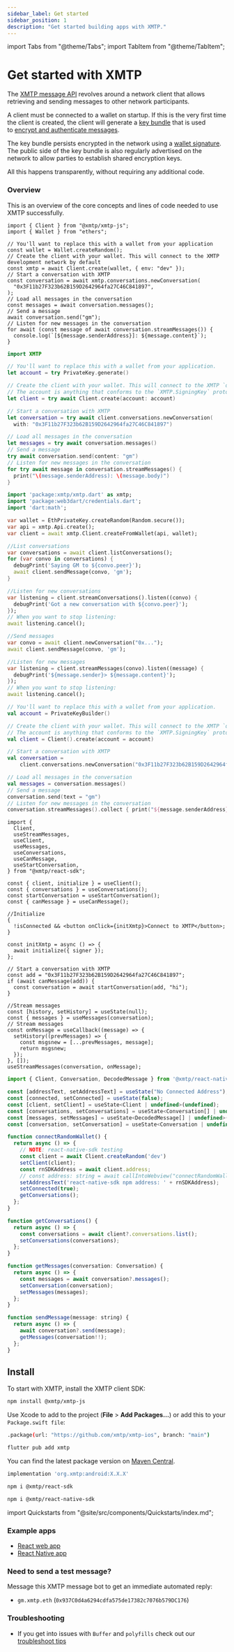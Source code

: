 ```yaml
---
sidebar_label: Get started
sidebar_position: 1
description: "Get started building apps with XMTP."
---
```


import Tabs from "@theme/Tabs";
import TabItem from "@theme/TabItem";

# Get started with XMTP

The [XMTP message API](/docs/concepts/architectural-overview#network-layer) revolves around a network client that allows retrieving and sending messages to other network participants.

A client must be connected to a wallet on startup. If this is the very first time the client is created, the client will generate a [key bundle](/docs/concepts/key-generation-and-usage) that is used to [encrypt and authenticate messages](/docs/concepts/invitation-and-message-encryption).

The key bundle persists encrypted in the network using a [wallet signature](/docs/concepts/account-signatures). The public side of the key bundle is also regularly advertised on the network to allow parties to establish shared encryption keys.

All this happens transparently, without requiring any additional code.

### Overview

This is an overview of the core concepts and lines of code needed to use XMTP successfully.
<Tabs groupId="sdk-langs">
<TabItem value="js" label="JavaScript" default>

```tsx
import { Client } from "@xmtp/xmtp-js";
import { Wallet } from "ethers";

// You'll want to replace this with a wallet from your application
const wallet = Wallet.createRandom();
// Create the client with your wallet. This will connect to the XMTP development network by default
const xmtp = await Client.create(wallet, { env: "dev" });
// Start a conversation with XMTP
const conversation = await xmtp.conversations.newConversation(
  "0x3F11b27F323b62B159D2642964fa27C46C841897",
);
// Load all messages in the conversation
const messages = await conversation.messages();
// Send a message
await conversation.send("gm");
// Listen for new messages in the conversation
for await (const message of await conversation.streamMessages()) {
  console.log(`[${message.senderAddress}]: ${message.content}`);
}
```

</TabItem>
<TabItem value="swift" label="Swift" default>

```swift
import XMTP

// You'll want to replace this with a wallet from your application.
let account = try PrivateKey.generate()

// Create the client with your wallet. This will connect to the XMTP `dev` network by default.
// The account is anything that conforms to the `XMTP.SigningKey` protocol.
let client = try await Client.create(account: account)

// Start a conversation with XMTP
let conversation = try await client.conversations.newConversation(
  with: "0x3F11b27F323b62B159D2642964fa27C46C841897")

// Load all messages in the conversation
let messages = try await conversation.messages()
// Send a message
try await conversation.send(content: "gm")
// Listen for new messages in the conversation
for try await message in conversation.streamMessages() {
  print("\(message.senderAddress): \(message.body)")
}
```

</TabItem>
<TabItem value="dart" label="Dart" default>

```dart
import 'package:xmtp/xmtp.dart' as xmtp;
import 'package:web3dart/credentials.dart';
import 'dart:math';

var wallet = EthPrivateKey.createRandom(Random.secure());
var api = xmtp.Api.create();
var client = await xmtp.Client.createFromWallet(api, wallet);

//List conversations
var conversations = await client.listConversations();
for (var convo in conversations) {
  debugPrint('Saying GM to ${convo.peer}');
  await client.sendMessage(convo, 'gm');
}

//Listen for new conversations
var listening = client.streamConversations().listen((convo) {
  debugPrint('Got a new conversation with ${convo.peer}');
});
// When you want to stop listening:
await listening.cancel();

//Send messages
var convo = await client.newConversation("0x...");
await client.sendMessage(convo, 'gm');

//Listen for new messages
var listening = client.streamMessages(convo).listen((message) {
  debugPrint('${message.sender}> ${message.content}');
});
// When you want to stop listening:
await listening.cancel();
```

</TabItem>
<TabItem value="kotlin" label="Kotlin - beta" default>

```kotlin
// You'll want to replace this with a wallet from your application.
val account = PrivateKeyBuilder()

// Create the client with your wallet. This will connect to the XMTP `dev` network by default.
// The account is anything that conforms to the `XMTP.SigningKey` protocol.
val client = Client().create(account = account)

// Start a conversation with XMTP
val conversation =
    client.conversations.newConversation("0x3F11b27F323b62B159D2642964fa27C46C841897")

// Load all messages in the conversation
val messages = conversation.messages()
// Send a message
conversation.send(text = "gm")
// Listen for new messages in the conversation
conversation.streamMessages().collect { print("${message.senderAddress}: ${message.body}") }
```

</TabItem>
<TabItem value="react" label="React - beta" default>

```tsx
import {
  Client,
  useStreamMessages,
  useClient,
  useMessages,
  useConversations,
  useCanMessage,
  useStartConversation,
} from "@xmtp/react-sdk";

const { client, initialize } = useClient();
const { conversations } = useConversations();
const startConversation = useStartConversation();
const { canMessage } = useCanMessage();

//Initialize
{
  !isConnected && <button onClick={initXmtp}>Connect to XMTP</button>;
}

const initXmtp = async () => {
  await initialize({ signer });
};

// Start a conversation with XMTP
const add = "0x3F11b27F323b62B159D2642964fa27C46C841897";
if (await canMessage(add)) {
  const conversation = await startConversation(add, "hi");
}

//Stream messages
const [history, setHistory] = useState(null);
const { messages } = useMessages(conversation);
// Stream messages
const onMessage = useCallback((message) => {
  setHistory((prevMessages) => {
    const msgsnew = [...prevMessages, message];
    return msgsnew;
  });
}, []);
useStreamMessages(conversation, onMessage);
```

</TabItem>
<TabItem value="rn" label="React Native - alpha" default>

```jsx
import { Client, Conversation, DecodedMessage } from '@xmtp/react-native-sdk';

const [addressText, setAddressText] = useState("No Connected Address");
const [connected, setConnected] = useState(false);
const [client, setClient] = useState<Client | undefined>(undefined);
const [conversations, setConversations] = useState<Conversation[] | undefined>(undefined);
const [messages, setMessages] = useState<DecodedMessage[] | undefined>(undefined);
const [conversation, setConversation] = useState<Conversation | undefined>(undefined);

function connectRandomWallet() {
  return async () => {
    // NOTE: react-native-sdk testing
    const client = await Client.createRandom('dev')
    setClient(client);
    const rnSDKAddress = await client.address;
    // const address: string = await callIntoWebview("connectRandomWallet");
    setAddressText('react-native-sdk npm address: ' + rnSDKAddress);
    setConnected(true);
    getConversations();
  };
}

function getConversations() {
  return async () => {
    const conversations = await client?.conversations.list();
    setConversations(conversations);
  };
}

function getMessages(conversation: Conversation) {
  return async () => {
    const messages = await conversation?.messages();
    setConversation(conversation);
    setMessages(messages);
  };
}

function sendMessage(message: string) {
  return async () => {
    await conversation?.send(message);
    getMessages(conversation!!);
  };
}


```

</TabItem>
</Tabs>

## Install

To start with XMTP, install the XMTP client SDK:

<Tabs groupId="sdk-langs">
<TabItem value="js" label="JavaScript" default>

```bash
npm install @xmtp/xmtp-js
```

</TabItem>
<TabItem value="swift" label="Swift" default>

Use Xcode to add to the project (**File** > **Add Packages…**) or add this to your `Package.swift file`:

```bash
.package(url: "https://github.com/xmtp/xmtp-ios", branch: "main")
```

</TabItem>
<TabItem value="dart" label="Dart" default>

```bash
flutter pub add xmtp
```

</TabItem>
<TabItem value="kotlin" label="Kotlin - beta" default>

You can find the latest package version on [Maven Central](https://central.sonatype.com/artifact/org.xmtp/android/0.0.5/versions).

```bash
implementation 'org.xmtp:android:X.X.X'
```

</TabItem>
<TabItem value="react" label="React - beta" default>

```bash
npm i @xmtp/react-sdk
```

</TabItem>
<TabItem value="rn" label="React Native - alpha" default>

```bash
npm i @xmtp/react-native-sdk
```

</TabItem>
</Tabs>

import Quickstarts from "@site/src/components/Quickstarts/index.md";

<Quickstarts />

### Example apps

- [React web app](https://github.com/xmtp/xmtp-quickstart-react)
- [React Native app](https://github.com/xmtp/example-chat-react-native)

### Need to send a test message?

Message this XMTP message bot to get an immediate automated reply:

- `gm.xmtp.eth` (`0x937C0d4a6294cdfa575de17382c7076b579DC176`)

### Troubleshooting

- If you get into issues with `Buffer` and `polyfills` check out our [troubleshoot tips](/docs/developer-quickstart#troubleshooting)
